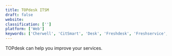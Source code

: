 ```yaml
---
title: TOPdesk ITSM
draft: false 
website: 
classification: ['']
platform: ['Web']
keywords: ['Cherwell', 'CitSmart', 'Desk', 'Freshdesk', 'Freshservice', 'Topdesk', 'Vivantio']
---
```

TOPdesk can help you improve your services.